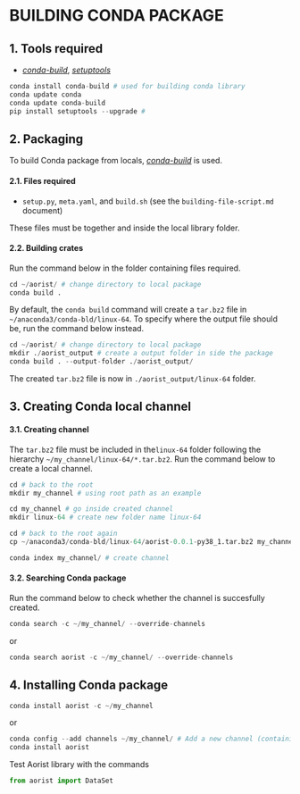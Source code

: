 # BUILDING CONDA PACKAGE
## 1. Tools required
- [*conda-build*](https://docs.conda.io/_/downloads/conda-build/en/latest/pdf/), [*setuptools*](https://pypi.org/project/setuptools/)

```python
conda install conda-build # used for building conda library
conda update conda 
conda update conda-build 
pip install setuptools --upgrade # 
```

## 2. Packaging 
To build Conda package from locals, [*conda-build*](https://docs.conda.io/_/downloads/conda-build/en/latest/pdf/) is used.

#### 2.1. Files required
- `setup.py`, `meta.yaml`, and `build.sh` (see the `building-file-script.md` document)

These files must be together and inside the local library folder. 
#### 2.2. Building crates
Run the command below in the folder containing files required.
```python
cd ~/aorist/ # change directory to local package
conda build .
```
By default, the `conda build` command will create a `tar.bz2` file in `~/anaconda3/conda-bld/linux-64`. To specify where the output file should be, run the command below instead.
```python
cd ~/aorist/ # change directory to local package
mkdir ./aorist_output # create a output folder in side the package
conda build . --output-folder ./aorist_output/ 
```
The created `tar.bz2` file is now in `./aorist_output/linux-64` folder.

## 3. Creating Conda local channel 
#### 3.1. Creating channel
The `tar.bz2` file must be included in the`linux-64` folder following the hierarchy `~/my_channel/linux-64/*.tar.bz2`. Run the command below to create a local channel.
```python
cd # back to the root
mkdir my_channel # using root path as an example

cd my_channel # go inside created channel
mkdir linux-64 # create new folder name linux-64 

cd # back to the root again
cp ~/anaconda3/conda-bld/linux-64/aorist-0.0.1-py38_1.tar.bz2 my_channel/linux-64/aorist-0.0.1-py38_1.tar.bz2 # copy tar.bz2 file to my_channel/linux-64 folder 

conda index my_channel/ # create channel
```

#### 3.2. Searching Conda package
Run the command below to check whether the channel is succesfully created. 
```python
conda search -c ~/my_channel/ --override-channels
```
or
```python
conda search aorist -c ~/my_channel/ --override-channels
```
## 4. Installing Conda package
```python
conda install aorist -c ~/my_channel
```
or
```python
conda config --add channels ~/my_channel/ # Add a new channel (containing aorist)
conda install aorist
```
Test Aorist library with the commands
```python
from aorist import DataSet
```
